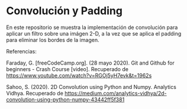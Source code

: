 # Convolución y Padding

En este repositorio se muestra la implementación de convolución para aplicar un filtro sobre una imágen 2-D, a la vez que se aplica el padding para eliminar los bordes de la imagen.

Referencias:

Faraday, G. [freeCodeCamp.org]. (28 mayo 2020). Git and Github for beginners - Crash Course [video]. Recuperado de https://www.youtube.com/watch?v=RGOj5yH7evk&t=1962s

Sahoo, S. (2020). 2D Convolution using Python and Numpy. Analytics Vidhya. Recuperado de https://medium.com/analytics-vidhya/2d-convolution-using-python-numpy-43442ff5f381

